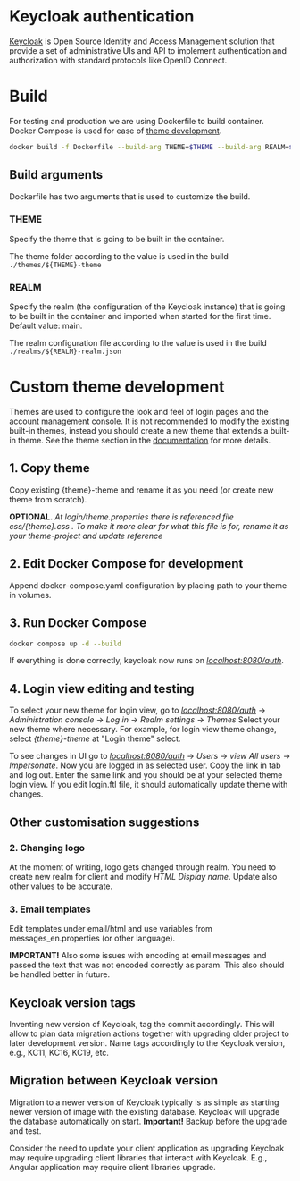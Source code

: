 # Keycloak authentication
[Keycloak](https://www.keycloak.org/) is Open Source Identity and Access Management solution that provide a set of administrative UIs and API to implement authentication and authorization with standard protocols like OpenID Connect. 

# Build
For testing and production we are using Dockerfile to build container. Docker Compose is used for ease of [theme development](#custom-theme-development).

```sh
docker build -f Dockerfile --build-arg THEME=$THEME --build-arg REALM=$REALM -t keycloak-custom
```

## Build arguments
Dockerfile has two arguments that is used to customize the build. 

### **THEME**   
Specify the theme that is going to be built in the container.

The theme folder according to the value is used in the build `./themes/${THEME}-theme`

### **REALM**   
Specify the realm (the configuration of the Keycloak instance) that is going to be built in the container and imported when started for the first time. Default value: main.

The realm configuration file according to the value is used in the build `./realms/${REALM}-realm.json`

# Custom theme development
Themes are used to configure the look and feel of login pages and the account management console. It is not recommended to
modify the existing built-in themes, instead you should create a new theme that extends a built-in theme. See the theme section in the [documentation](https://www.keycloak.org/docs/latest/server_development/#_themes) for more details.

## 1. Copy theme
Copy existing {theme}-theme and rename it as you need (or create new theme from scratch). 

**OPTIONAL.** *At login/theme.properties there is referenced file css/{theme}.css . To make it more clear for what this file is for, rename it as your theme-project and update reference*

## 2. Edit Docker Compose for development
Append docker-compose.yaml configuration by placing path to your theme in volumes.

## 3. Run Docker Compose
```sh
docker compose up -d --build
```
If everything is done correctly, keycloak now runs on *[localhost:8080/auth](http://localhost:8080/auth)*.

## 4. Login view editing and testing
To select your new theme for login view, go to *[localhost:8080/auth](http://localhost:8080/auth)* -> *Administration console* -> *Log in* -> *Realm settings* -> *Themes*
Select your new theme where necessary. For example, for login view theme change, select *{theme}-theme* at "Login theme" select.

To see changes in UI go to *[localhost:8080/auth](http://localhost:8080/auth)* -> *Users* -> *view All users* -> *Impersonate*.
 Now you are logged in as selected user. Copy the link in tab and log out. Enter the same link and you should be at your selected theme login view. If you edit login.ftl file, it should automatically update theme with changes.

## Other customisation suggestions
### 2. Changing logo
At the moment of writing, logo gets changed through realm. You need to create new realm for client and modify *HTML Display name*. Update also other values to be accurate.
 
### 3. Email templates
Edit templates under email/html and use variables from messages_en.properties (or other language).
 
**IMPORTANT!** Also some issues with encoding at email messages and passed the text that was not encoded correctly as param. This also should be handled better in future.

## Keycloak version tags
Inventing new version of Keycloak, tag the commit accordingly. This will allow to plan data migration actions together with upgrading older project to later development version. Name tags accordingly to the Keycloak version, e.g., KC11, KC16, KC19, etc.

## Migration between Keycloak version
Migration to a newer version of Keycloak typically is as simple as starting newer version of image with the existing database. Keycloak will upgrade the database automatically on start. **Important!** Backup before the upgrade and test.

Consider the need to update your client application as upgrading Keycloak may require upgrading client libraries that interact with Keycloak. E.g., Angular application may require client libraries upgrade.
